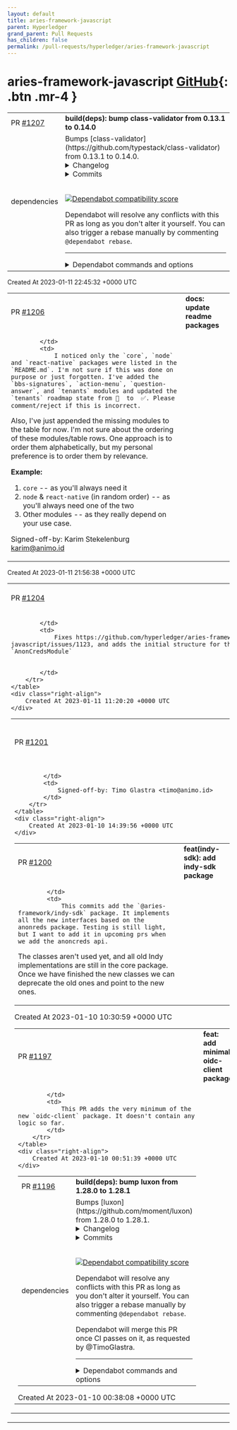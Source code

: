```yaml
---
layout: default
title: aries-framework-javascript
parent: Hyperledger
grand_parent: Pull Requests
has_children: false
permalink: /pull-requests/hyperledger/aries-framework-javascript
---
```


# aries-framework-javascript <span class="fs-3 right-align">[GitHub](https://github.com/hyperledger/aries-framework-javascript){: .btn .mr-4 }</span>


<div>
    <table>
        <tr>
            <td>
                PR <a href="https://github.com/hyperledger/aries-framework-javascript/pull/1207" class=".btn">#1207</a>
            </td>
            <td>
                <b>
                    build(deps): bump class-validator from 0.13.1 to 0.14.0
                </b>
            </td>
        </tr>
        <tr>
            <td>
                <span class="chip">dependencies</span>
            </td>
            <td>
                Bumps [class-validator](https://github.com/typestack/class-validator) from 0.13.1 to 0.14.0.
<details>
<summary>Changelog</summary>
<p><em>Sourced from <a href="https://github.com/typestack/class-validator/blob/develop/CHANGELOG.md">class-validator's changelog</a>.</em></p>
<blockquote>
<h3><a href="https://github.com/typestack/class-validator/compare/v0.13.2...v0.14.0">0.14.0</a> (2022-12-09)</h3>
<h3>Added</h3>
<ul>
<li>add <code>@IsTimeZone</code> decorator to check if given string is valid IANA time zone</li>
<li>add <code>@IsISO4217CurrencyCode</code> decorator to check if the string is an ISO 4217 currency code</li>
<li>add <code>@IsStrongPassword</code> decorator to check if given password matches specific complexity criteria</li>
<li>add <code>@IsBase58</code> decorator to check if a string is base58 encoded</li>
<li>add <code>@IsTaxId</code> decorator to check if a given string is a valid tax ID in a given locale</li>
<li>add support for passing function as date generator in <code>@MinDate</code> and <code>@MaxDate</code> decorators</li>
<li>add option to print constraint error message instead of constraint type in validation error</li>
<li>improve decorator metadata lookup performance</li>
<li>return possible values in error message for <code>@IsEnum</code> decorator</li>
</ul>
<h3>Fixed</h3>
<ul>
<li>re-added <code>@types/validator</code> as dependency</li>
<li>fix error generation when using <code>@NestedValidation</code></li>
<li>pass validation options correctly to validator in <code>@IsDateString</code> decorator</li>
<li>support passing <code>Symbol</code> as parameter in error message generation</li>
<li>specify supported locales for <code>@IsAlphanumeric</code> decorator</li>
<li>correctly assign decorator name in metadata instead of loosing it</li>
<li>fix various spelling errors in documentation</li>
<li>fix various spelling errors and inconsistencies in JSDoc for decorators</li>
</ul>
<h3>Changed</h3>
<ul>
<li>enable <code>forbidUnknownValues</code> option by default</li>
<li>remove documentation about deprecated schema based validation and added warning</li>
<li>update warning message logged about missing decorator metadata</li>
<li>update <code>libphonenumber-js</code> to <code>^1.10.14</code> from <code>^1.9.43</code></li>
<li>update various dev-dependencies</li>
</ul>
<h3>BREAKING CHANGES</h3>
<p><strong><code>forbidUnknownValues</code> option is enabled by default</strong></p>
<p>From this release the <code>forbidUnknownValues</code> is enabled by default. This is the desired behavior for majority of
use-cases, but this change may break validation for some. The two scenarios that results in failed validation:</p>
<ul>
<li>when attempting to validate a class instance without metadata for it</li>
<li>when using group validation and the specified validation group results in zero validation applied</li>
</ul>
<p>The old behavior can be restored via specifying <code>forbidUnknownValues: false</code> option when calling the validate functions.</p>
<p>For more details see [PR <a href="https://github-redirect.dependabot.com/typestack/class-validator/issues/1798">#1798</a>](<a href="https://github-redirect.dependabot.com/typestack/class-validator/pull/1798">typestack/class-validator#1798</a>) and <a href="https://github-redirect.dependabot.com/typestack/class-validator/issues/1422#issuecomment-1317953863">#1422 (comment)</a>.</p>
<p><strong><code>@NestedValidation</code> decorator correctly assigns validation errors</strong></p>
<p>Until now the errors from a nested validation in some cases were incorrectly assigned</p>
<!-- raw HTML omitted -->
</blockquote>
<p>... (truncated)</p>
</details>
<details>
<summary>Commits</summary>
<ul>
<li><a href="https://github.com/typestack/class-validator/commit/5f0d424c164672ec981e24d6e634354803abf25f"><code>5f0d424</code></a> merge: release 0.14.0 (<a href="https://github-redirect.dependabot.com/typestack/class-validator/issues/1841">#1841</a>)</li>
<li><a href="https://github.com/typestack/class-validator/commit/e3d070836556b73d8396c34a360c4744c9d8363c"><code>e3d0708</code></a> build: bump version to 0.14.0</li>
<li><a href="https://github.com/typestack/class-validator/commit/ad7689055d0b92da9d6f4787cd91ec4d5392a9f1"><code>ad76890</code></a> docs: add changelog for 0.14.0</li>
<li><a href="https://github.com/typestack/class-validator/commit/9a775c59247f00f2ad911686d335fd8e1f9864be"><code>9a775c5</code></a> build(deps-dev): bump <code>@​types/node</code> from 18.11.11 to 18.11.12 (<a href="https://github-redirect.dependabot.com/typestack/class-validator/issues/1840">#1840</a>)</li>
<li><a href="https://github.com/typestack/class-validator/commit/53bc9f6fcefea77f17cb8e900178f25ec18b6cbc"><code>53bc9f6</code></a> build(deps-dev): bump <code>@​typescript-eslint/eslint-plugin</code> (<a href="https://github-redirect.dependabot.com/typestack/class-validator/issues/1837">#1837</a>)</li>
<li><a href="https://github.com/typestack/class-validator/commit/d9b40721b8911be84ae0a9e40962c6244149c7f4"><code>d9b4072</code></a> build(deps-dev): bump <code>@​typescript-eslint/parser</code> from 5.45.1 to 5.46.0 (<a href="https://github-redirect.dependabot.com/typestack/class-validator/issues/1838">#1838</a>)</li>
<li><a href="https://github.com/typestack/class-validator/commit/f993e9e44eb6a8cedc8ac076cee9b71760d1829d"><code>f993e9e</code></a> build(deps-dev): bump typescript from 4.9.3 to 4.9.4 (<a href="https://github-redirect.dependabot.com/typestack/class-validator/issues/1835">#1835</a>)</li>
<li><a href="https://github.com/typestack/class-validator/commit/ad1a41d39dee051c3a43bbd357ee0c1553b54055"><code>ad1a41d</code></a> build(deps-dev): bump <code>@​rollup/plugin-commonjs</code> from 23.0.3 to 23.0.4 (<a href="https://github-redirect.dependabot.com/typestack/class-validator/issues/1836">#1836</a>)</li>
<li><a href="https://github.com/typestack/class-validator/commit/42b4f7f5a34c118db14c03b6466afb5427678718"><code>42b4f7f</code></a> build(deps-dev): bump prettier from 2.8.0 to 2.8.1 (<a href="https://github-redirect.dependabot.com/typestack/class-validator/issues/1834">#1834</a>)</li>
<li><a href="https://github.com/typestack/class-validator/commit/0c986d4e74c498876c728c58e1b30169dccec496"><code>0c986d4</code></a> build(deps-dev): bump <code>@​types/node</code> from 18.11.10 to 18.11.11 (<a href="https://github-redirect.dependabot.com/typestack/class-validator/issues/1833">#1833</a>)</li>
<li>Additional commits viewable in <a href="https://github.com/typestack/class-validator/compare/v0.13.1...v0.14.0">compare view</a></li>
</ul>
</details>
<br />


[![Dependabot compatibility score](https://dependabot-badges.githubapp.com/badges/compatibility_score?dependency-name=class-validator&package-manager=npm_and_yarn&previous-version=0.13.1&new-version=0.14.0)](https://docs.github.com/en/github/managing-security-vulnerabilities/about-dependabot-security-updates#about-compatibility-scores)

Dependabot will resolve any conflicts with this PR as long as you don't alter it yourself. You can also trigger a rebase manually by commenting `@dependabot rebase`.

[//]: # (dependabot-automerge-start)
[//]: # (dependabot-automerge-end)

---

<details>
<summary>Dependabot commands and options</summary>
<br />

You can trigger Dependabot actions by commenting on this PR:
- `@dependabot rebase` will rebase this PR
- `@dependabot recreate` will recreate this PR, overwriting any edits that have been made to it
- `@dependabot merge` will merge this PR after your CI passes on it
- `@dependabot squash and merge` will squash and merge this PR after your CI passes on it
- `@dependabot cancel merge` will cancel a previously requested merge and block automerging
- `@dependabot reopen` will reopen this PR if it is closed
- `@dependabot close` will close this PR and stop Dependabot recreating it. You can achieve the same result by closing it manually
- `@dependabot ignore this major version` will close this PR and stop Dependabot creating any more for this major version (unless you reopen the PR or upgrade to it yourself)
- `@dependabot ignore this minor version` will close this PR and stop Dependabot creating any more for this minor version (unless you reopen the PR or upgrade to it yourself)
- `@dependabot ignore this dependency` will close this PR and stop Dependabot creating any more for this dependency (unless you reopen the PR or upgrade to it yourself)
- `@dependabot use these labels` will set the current labels as the default for future PRs for this repo and language
- `@dependabot use these reviewers` will set the current reviewers as the default for future PRs for this repo and language
- `@dependabot use these assignees` will set the current assignees as the default for future PRs for this repo and language
- `@dependabot use this milestone` will set the current milestone as the default for future PRs for this repo and language

You can disable automated security fix PRs for this repo from the [Security Alerts page](https://github.com/hyperledger/aries-framework-javascript/network/alerts).

</details>
            </td>
        </tr>
    </table>
    <div class="right-align">
        Created At 2023-01-11 22:45:32 +0000 UTC
    </div>
</div>

<div>
    <table>
        <tr>
            <td>
                PR <a href="https://github.com/hyperledger/aries-framework-javascript/pull/1206" class=".btn">#1206</a>
            </td>
            <td>
                <b>
                    docs: update readme packages
                </b>
            </td>
        </tr>
        <tr>
            <td>
                
            </td>
            <td>
                I noticed only the `core`, `node` and `react-native` packages were listed in the `README.md`. I'm not sure if this was done on purpose or just forgotten. I've added the `bbs-signatures`, `action-menu`, `question-answer`, and `tenants` modules and updated the `tenants` roadmap state from 🚧  to  ✅. Please comment/reject if this is incorrect.

Also, I've just appended the missing modules to the table for now. I'm not sure about the ordering of these modules/table rows. One approach is to order them alphabetically, but my personal preference is to order them by relevance.

**Example:**
1. `core` -- as you'll always need it
2. `node` & `react-native` (in random order) -- as you'll always need one of the two
3. Other modules -- as they really depend on your use case.

Signed-off-by: Karim Stekelenburg <karim@animo.id>
            </td>
        </tr>
    </table>
    <div class="right-align">
        Created At 2023-01-11 21:56:38 +0000 UTC
    </div>
</div>

<div>
    <table>
        <tr>
            <td>
                PR <a href="https://github.com/hyperledger/aries-framework-javascript/pull/1204" class=".btn">#1204</a>
            </td>
            <td>
                <b>
                    feat(anoncreds): add anoncreds registry service
                </b>
            </td>
        </tr>
        <tr>
            <td>
                
            </td>
            <td>
                Fixes https://github.com/hyperledger/aries-framework-javascript/issues/1123, and adds the initial structure for the `AnonCredsModule`


            </td>
        </tr>
    </table>
    <div class="right-align">
        Created At 2023-01-11 11:20:20 +0000 UTC
    </div>
</div>

<div>
    <table>
        <tr>
            <td>
                PR <a href="https://github.com/hyperledger/aries-framework-javascript/pull/1201" class=".btn">#1201</a>
            </td>
            <td>
                <b>
                    chore: rename plugin to module
                </b>
            </td>
        </tr>
        <tr>
            <td>
                
            </td>
            <td>
                Signed-off-by: Timo Glastra <timo@animo.id>
            </td>
        </tr>
    </table>
    <div class="right-align">
        Created At 2023-01-10 14:39:56 +0000 UTC
    </div>
</div>

<div>
    <table>
        <tr>
            <td>
                PR <a href="https://github.com/hyperledger/aries-framework-javascript/pull/1200" class=".btn">#1200</a>
            </td>
            <td>
                <b>
                    feat(indy-sdk): add indy-sdk package
                </b>
            </td>
        </tr>
        <tr>
            <td>
                
            </td>
            <td>
                This commits add the `@aries-framework/indy-sdk` package. It implements all the new interfaces based on the anonreds package. Testing is still light, but I want to add it in upcoming prs when we add the anoncreds api.

The classes aren't used yet, and all old Indy implementations are still in the core package. Once we have finished the new classes we can deprecate the old ones and point to the new ones.
            </td>
        </tr>
    </table>
    <div class="right-align">
        Created At 2023-01-10 10:30:59 +0000 UTC
    </div>
</div>

<div>
    <table>
        <tr>
            <td>
                PR <a href="https://github.com/hyperledger/aries-framework-javascript/pull/1197" class=".btn">#1197</a>
            </td>
            <td>
                <b>
                    feat: add minimal oidc-client package
                </b>
            </td>
        </tr>
        <tr>
            <td>
                
            </td>
            <td>
                This PR adds the very minimum of the new `oidc-client` package. It doesn't contain any logic so far.
            </td>
        </tr>
    </table>
    <div class="right-align">
        Created At 2023-01-10 00:51:39 +0000 UTC
    </div>
</div>

<div>
    <table>
        <tr>
            <td>
                PR <a href="https://github.com/hyperledger/aries-framework-javascript/pull/1196" class=".btn">#1196</a>
            </td>
            <td>
                <b>
                    build(deps): bump luxon from 1.28.0 to 1.28.1
                </b>
            </td>
        </tr>
        <tr>
            <td>
                <span class="chip">dependencies</span>
            </td>
            <td>
                Bumps [luxon](https://github.com/moment/luxon) from 1.28.0 to 1.28.1.
<details>
<summary>Changelog</summary>
<p><em>Sourced from <a href="https://github.com/moment/luxon/blob/master/CHANGELOG.md">luxon's changelog</a>.</em></p>
<blockquote>
<h1>Changelog</h1>
<h1>3.2.0 (2022-12-29)</h1>
<ul>
<li>Allow timeZone to be specified as an intl option</li>
<li>Fix for diff's handling of end-of-month when crossing leap years (<a href="https://github-redirect.dependabot.com/moment/luxon/issues/1340">#1340</a>)</li>
<li>Add Interval.toLocaleString() (<a href="https://github-redirect.dependabot.com/moment/luxon/issues/1320">#1320</a>)</li>
</ul>
<h1>3.1.1 (2022-11-28)</h1>
<ul>
<li>Add Settings.twoDigitCutoffYear</li>
</ul>
<h1>3.1.0 (2022-10-31)</h1>
<ul>
<li>Add Duration.rescale</li>
</ul>
<h1>3.0.4 (2022-09-24)</h1>
<ul>
<li>Fix quarters in diffs (<a href="https://github-redirect.dependabot.com/moment/luxon/issues/1279">#1279</a>)</li>
<li>Export package.json in package (<a href="https://github-redirect.dependabot.com/moment/luxon/issues/1239">#1239</a>)</li>
</ul>
<h1>3.0.2 (2022-08-28)</h1>
<ul>
<li>Lots of doc changes</li>
<li>Added DateTime.expandFormat</li>
<li>Added support for custom conversion matrices in Durations</li>
</ul>
<h1>3.0.1 (2022-07-09)</h1>
<ul>
<li>Add DateTime.parseFormatForOpts</li>
</ul>
<h1>3.0.0 (2022-07-09)</h1>
<ul>
<li>Add &quot;default&quot; as an option for specifying a zone, and change &quot;system&quot; to really mean the system zone (breaking change)</li>
</ul>
<h1>2.5.0 (2022-07-09)</h1>
<ul>
<li>Support for ESM-style node imports</li>
<li>Fix Wednesday parsing for RFC 850 strings</li>
<li>Increase number of digits allowed in ISO durations</li>
</ul>
<h2>2.4.0 (2022-05-08)</h2>
<ul>
<li>Add support for parsing the ISO zone extension, like <code>2022-05-08T20:42:00.000-04:00[America/New_York]</code></li>
<li>Add an <code>extendedZone</code> option to <code>toISO()</code> and <code>toISOTime</code></li>
<li>Improvements to <code>DateTime.isInDST()</code></li>
<li>Fix for parsing in Vietnames (and probably other languages)</li>
</ul>
<h2>2.3.2 (2022-04-17)</h2>
<!-- raw HTML omitted -->
</blockquote>
<p>... (truncated)</p>
</details>
<details>
<summary>Commits</summary>
<ul>
<li><a href="https://github.com/moment/luxon/commit/16a1aa3ee95a80a7e9c4ccbc740c378064449ec4"><code>16a1aa3</code></a> bump to 1.38.1</li>
<li><a href="https://github.com/moment/luxon/commit/612e0c778d2dedb947f3e5160c46601688ea4959"><code>612e0c7</code></a> fix rfc2822 regex</li>
<li>See full diff in <a href="https://github.com/moment/luxon/compare/1.28.0...1.28.1">compare view</a></li>
</ul>
</details>
<br />


[![Dependabot compatibility score](https://dependabot-badges.githubapp.com/badges/compatibility_score?dependency-name=luxon&package-manager=npm_and_yarn&previous-version=1.28.0&new-version=1.28.1)](https://docs.github.com/en/github/managing-security-vulnerabilities/about-dependabot-security-updates#about-compatibility-scores)

Dependabot will resolve any conflicts with this PR as long as you don't alter it yourself. You can also trigger a rebase manually by commenting `@dependabot rebase`.

[//]: # (dependabot-automerge-start)
Dependabot will merge this PR once CI passes on it, as requested by @TimoGlastra.

[//]: # (dependabot-automerge-end)

---

<details>
<summary>Dependabot commands and options</summary>
<br />

You can trigger Dependabot actions by commenting on this PR:
- `@dependabot rebase` will rebase this PR
- `@dependabot recreate` will recreate this PR, overwriting any edits that have been made to it
- `@dependabot merge` will merge this PR after your CI passes on it
- `@dependabot squash and merge` will squash and merge this PR after your CI passes on it
- `@dependabot cancel merge` will cancel a previously requested merge and block automerging
- `@dependabot reopen` will reopen this PR if it is closed
- `@dependabot close` will close this PR and stop Dependabot recreating it. You can achieve the same result by closing it manually
- `@dependabot ignore this major version` will close this PR and stop Dependabot creating any more for this major version (unless you reopen the PR or upgrade to it yourself)
- `@dependabot ignore this minor version` will close this PR and stop Dependabot creating any more for this minor version (unless you reopen the PR or upgrade to it yourself)
- `@dependabot ignore this dependency` will close this PR and stop Dependabot creating any more for this dependency (unless you reopen the PR or upgrade to it yourself)
- `@dependabot use these labels` will set the current labels as the default for future PRs for this repo and language
- `@dependabot use these reviewers` will set the current reviewers as the default for future PRs for this repo and language
- `@dependabot use these assignees` will set the current assignees as the default for future PRs for this repo and language
- `@dependabot use this milestone` will set the current milestone as the default for future PRs for this repo and language

You can disable automated security fix PRs for this repo from the [Security Alerts page](https://github.com/hyperledger/aries-framework-javascript/network/alerts).

</details>
            </td>
        </tr>
    </table>
    <div class="right-align">
        Created At 2023-01-10 00:38:08 +0000 UTC
    </div>
</div>

